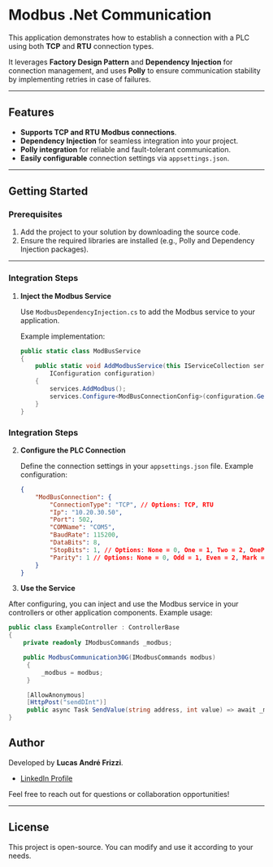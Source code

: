 # Modbus .Net Communication

This application demonstrates how to establish a connection with a PLC using both **TCP** and **RTU** connection types.

It leverages **Factory Design Pattern** and **Dependency Injection** for connection management, and uses **Polly** to ensure communication stability by implementing retries in case of failures.

---

## Features

- **Supports TCP and RTU Modbus connections**.
- **Dependency Injection** for seamless integration into your project.
- **Polly integration** for reliable and fault-tolerant communication.
- **Easily configurable** connection settings via `appsettings.json`.

---

## Getting Started

### Prerequisites

1. Add the project to your solution by downloading the source code.
2. Ensure the required libraries are installed (e.g., Polly and Dependency Injection packages).

---

### Integration Steps

1. **Inject the Modbus Service**

   Use `ModbusDependencyInjection.cs` to add the Modbus service to your application.

   Example implementation:

   ```csharp
   public static class ModBusService
   {
       public static void AddModbusService(this IServiceCollection services,
           IConfiguration configuration)
       {
           services.AddModbus();
           services.Configure<ModBusConnectionConfig>(configuration.GetSection("ModBusConnection"));
       }
   }
   ```

### Integration Steps

2. **Configure the PLC Connection**

   Define the connection settings in your `appsettings.json` file. Example configuration:

   ```json
   {
       "ModBusConnection": {
           "ConnectionType": "TCP", // Options: TCP, RTU
           "Ip": "10.20.30.50",
           "Port": 502,
           "COMName": "COM5",
           "BaudRate": 115200,
           "DataBits": 8,
           "StopBits": 1, // Options: None = 0, One = 1, Two = 2, OnePointFive = 3
           "Parity": 1 // Options: None = 0, Odd = 1, Even = 2, Mark = 3, Space = 4
       }
   }
   ```

  3. **Use the Service**

   After configuring, you can inject and use the Modbus service in your controllers or other application components. Example usage:

   ```csharp
   public class ExampleController : ControllerBase
   {
       private readonly IModbusCommands _modbus;

       public ModbusCommunication30G(IModbusCommands modbus)
        {
            _modbus = modbus;
        }

        [AllowAnonymous]
        [HttpPost("sendDInt")]
        public async Task SendValue(string address, int value) => await _modbus.SendInt(address, value);
   }
   ```
   
 ## Author  

Developed by **Lucas André Frizzi**.  

- [LinkedIn Profile](https://www.linkedin.com/in/lucas-frizzi/)  

Feel free to reach out for questions or collaboration opportunities!

---

## License  

This project is open-source. You can modify and use it according to your needs.

